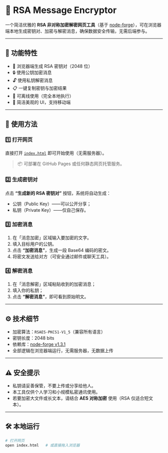 # 🔐 RSA Message Encryptor

一个简洁优雅的 **RSA 非对称加密解密网页工具**（基于 [node-forge](https://github.com/digitalbazaar/forge)），可在浏览器端本地生成密钥对、加密与解密消息，确保数据安全传输，无需后端参与。

---

## 🚀 功能特性

- 🧩 浏览器端生成 RSA 密钥对（2048 位）  
- 🔒 使用公钥加密消息  
- 🔓 使用私钥解密消息  
- 📋 一键复制密钥与加密结果  
- 💾 可离线使用（完全本地执行）  
- 🎨 简洁美观的 UI，支持移动端  

---

## 🧠 使用方法

### 1️⃣ 打开网页
直接打开 [`index.html`](./index.html) 即可开始使用（无需服务器）。

> 📦 可部署在 GitHub Pages 或任何静态网页托管服务。

### 2️⃣ 生成密钥对
点击 **“生成新的 RSA 密钥对”** 按钮，系统将自动生成：
- 公钥（Public Key）——可以公开分享；
- 私钥（Private Key）——仅自己保存。

### 3️⃣ 加密消息
1. 在「消息加密」区域输入要加密的文字。  
2. 填入目标用户的公钥。  
3. 点击 **“加密消息”**，生成一段 Base64 编码的密文。  
4. 将密文发送给对方（可安全通过邮件或聊天工具）。

### 4️⃣ 解密消息
1. 在「消息解密」区域粘贴收到的加密消息；  
2. 填入你的私钥；  
3. 点击 **“解密消息”**，即可看到原始明文。

---

## ⚙️ 技术细节

- 加密算法：`RSAES-PKCS1-V1_5`（兼容所有语言）  
- 密钥长度：2048 bits  
- 依赖库：[node-forge v1.3.1](https://www.npmjs.com/package/node-forge)  
- 全部逻辑在浏览器端运行，无需服务器，无数据上传  

---

## ⚠️ 安全提示

- 私钥请妥善保管，不要上传或分享给他人。  
- 本工具仅供个人学习和小规模私密通讯使用。  
- 若要加密大文件或长文本，请结合 **AES 对称加密** 使用（RSA 仅适合短文本）。  

---

## 🛠️ 本地运行

```bash
# 打开网页
open index.html   # 或直接拖入浏览器
```